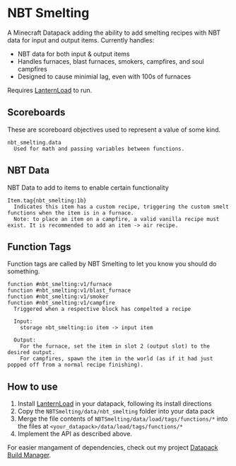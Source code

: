 # NBT Smelting
A Minecraft Datapack adding the ability to add smelting recipes with NBT data for input and output items. Currently handles:
* NBT data for both input & output items
* Handles furnaces, blast furnaces, smokers, campfires, and soul campfires
* Designed to cause minimial lag, even with 100s of furnaces

Requires [LanternLoad](https://github.com/LanternMC/load) to run.

## Scoreboards
These are scoreboard objectives used to represent a value of some kind.

```
nbt_smelting.data
  Used for math and passing variables between functions.
```

## NBT Data
NBT Data to add to items to enable certain functionality

```
Item.tag{nbt_smelting:1b}
  Indicates this item has a custom recipe, triggering the custom smelt functions when the item is in a furnace.
  Note: to place an item on a campfire, a valid vanilla recipe must exist. It is recommended to add an item -> air recipe.
```

## Function Tags
Function tags are called by NBT Smelting to let you know you should do something.

```
function #nbt_smelting:v1/furnace
function #nbt_smelting:v1/blast_furnace
function #nbt_smelting:v1/smoker
function #nbt_smelting:v1/campfire
  Triggered when a respective block has compelted a recipe
  
  Input:
    storage nbt_smelting:io item -> input item
 
  Output:
    For the furnace, set the item in slot 2 (output slot) to the desired output.
	For campfires, spawn the item in the world (as if it had just popped off from a normal recipe finishing).
```

## How to use
1. Install [LanternLoad](https://github.com/LanternMC/load) in your datapack, following its install directions
2. Copy the `NBTSmelting/data/nbt_smelting` folder into your data pack
3. Merge the file contents of `NBTSmelting/data/load/tags/functions/*` into the files at `<your_datapack>/data/load/tags/functions/*`
4. Implement the API as described above.

For easier mangament of dependencies, check out my project [Datapack Build Manager](https://github.com/ICY105/DatapackBuildManager).
